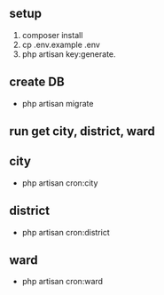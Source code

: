 
## setup
1. composer install
2. cp .env.example .env
3. php artisan key:generate.

## create DB
+ php artisan migrate

## run get city, district, ward
## city
+ php artisan cron:city
## district
+ php artisan cron:district
## ward
+ php artisan cron:ward
